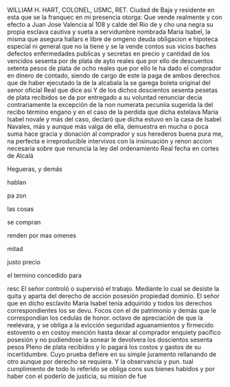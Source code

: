 WILLIAM H. HART, COLONEL, USMC, RET.
Ciudad de Baja y residente en esta que se la franquec en mi presencia otorga: Que vende realmente y con efecto a Juan Jose Valencia al 108 y calde del Rio de y cho una negra su propia esclava cautiva y sueta a servidumbre nombrada Maria Isabel, la misma que asegura
hallars e libre de omgeno deuda obligacion e hipoteca especial ni general que no la tiene y se la vende contos sus vicios baches defectos enfermedades publicas y secretas en precio y cantidad de los vencidos sesenta por de plata de ayto reales que por ello
de descuentos setenta pesos de plata de ocho reales que por ello le ha dado el comprador en dinero de contado, siendo de cargo de este la paga de ambos derechos que de haber ejecutado la de la alcabala la se garega boleta original del senor oficial Real que dice así
Y de los dichos doscientos sesenta pesetas de plata recibidos se da
por entregado a su voluntad renunciar decía contrariamente la excepción
de la non numerata pecuniia sugerida la del recibo término engano
y en el caso de la perdida que dicha estelava Maria Isabel novale
y más del caso, declaró que dicha estuvo en la casa de Isabel Navales, más y aunque más valga de ella, demuestra en mucha o poca suma hace gracia y donación al comprador y sus herederos buena pura me, na perfecta e irreproducible intervivos con la insinuación y renon
accion
necesaria
sobre
que
renuncia
la
ley
del
ordenamiento
Real
fecha
en
cortes
de
Alcalá

Hegueras,
y
demás

hablan

pa
zon

las
cosas

se
compran

renden
por
mas
omenes

mitad

justo
precio

el
termino
concedido
para

resc
El señor controló o supervisó el trabajo. Mediante lo cual se desiste la quita y aparta del derecho de acción posesión propiedad dominio. El señor que en dicho esclavito María Isabel tenía adquirido y todos los derechos correspondientes los se devu.
Focos con el de patrimonio y demás que le correspondían los cedulas de honor.
octavo de apreciación de que la reelevara, y se obliga a la evicción seguridad aguanamientos y firmecido estovento o en costoy mención hasta dexar al comprador enquiety pacífico posesión y no pudiendose la sonear le devolvera los doscientos sesenta pesos
Pleno de plata recibidos y lo pagará los costos y gastos de su incertidumbre. Cuyo prueba defiere en su simple juramento rellanando de otro aunque por derecho se requiera. Y la observancia y pun.
tual cumplimiento de todo lo referido se obliga cons sus bienes
habidos y por haber con el poderío de justicia, su mision de fue
